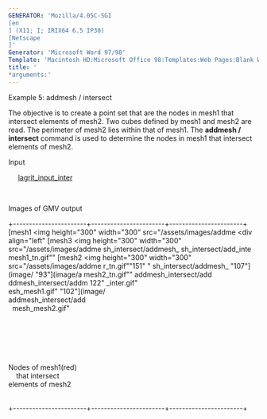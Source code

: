 ```yaml
---
GENERATOR: 'Mozilla/4.05C-SGI 
[en
] (X11; I; IRIX64 6.5 IP30) 
[Netscape
]'
Generator: 'Microsoft Word 97/98'
Template: 'Macintosh HD:Microsoft Office 98:Templates:Web Pages:Blank Web Page'
title: '
*arguments:'
---
```


 Example 5: addmesh / intersect

  The objective is to create a point set that are the nodes in mesh1
  that intersect elements of mesh2.
  Two cubes defined by mesh1 and mesh2 are read. The perimeter of
  mesh2 lies within that of mesh1. The **addmesh / intersect** command
  is used to determine the nodes in mesh1 that intersect elements of
  mesh2.

 Input

      [lagrit\_input\_inter](../lagrit_input_inter)

  

 Images of GMV output

+-----------------------+-----------------------+-----------------------+
 [mesh1
<img height="300" width="300" src="/assets/images/addme  <div align="left"     [mesh3
<img height="300" width="300" src="/assets/images/addme 
 sh_intersect/addmesh_                         sh_intersect/add_inte 
 mesh1_tn.gif""  [mesh2
<img height="300" width="300" src="/assets/images/addme  r_tn.gif""151" 
 "                   sh_intersect/addmesh_  "107"](image/ 
 "93"](image/a  mesh2_tn.gif""  addmesh_intersect/add 
 ddmesh_intersect/addm  122"                   _inter.gif"           
 esh_mesh1.gif"         "102"](image/                        
                        addmesh_intersect/add                        
                        mesh_mesh2.gif"                              
                                                                     
                                                                     
                                                                     
                                                                     
                                                                     
                                                                     
                                               Nodes of mesh1(red)   
                                               that intersect        
                                               elements of mesh2     
                                                                     

                                                               
+-----------------------+-----------------------+-----------------------+

